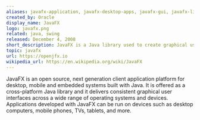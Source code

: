 ```yaml
---
aliases: javafx-application, javafx-desktop-apps, javafx-gui, javafx-library, openjfx
created_by: Oracle
display_name: JavaFX
logo: javafx.png
related: java, swing
released: December 4, 2008
short_description: JavaFX is a Java library used to create graphical user interfaces for desktop, as well mobile and embedded devices.
topic: javafx
url: https://openjfx.io
wikipedia_url: https://en.wikipedia.org/wiki/JavaFX
---
```

JavaFX is an open source, next generation client application platform for desktop, mobile and embedded systems built with Java. It is offered as a cross-platform Java library and it delivers consistent graphical user interfaces across a wide range of operating systems and devices. Applications developed with JavaFX can be run on devices such as desktop computers, mobile phones, TVs, tablets, and more.
